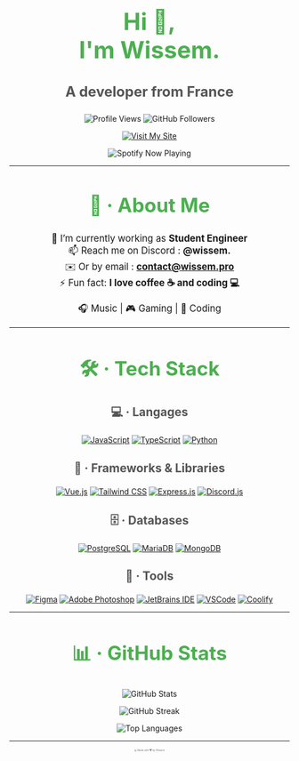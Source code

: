 <h1 align="center" style="font-size: 3em; color: #4CAF50;">Hi 👋,<br>I'm Wissem.</h1>
<h3 align="center" style="font-size: 1.8em; color: #555;">A developer from France</h3>

<p align="center">
  <img src="https://komarev.com/ghpvc/?username=WissemBad&label=Profile%20views&color=0e75b6&style=flat" alt="Profile Views" />
  <img src="https://img.shields.io/github/followers/WissemBad?label=Followers&style=social" alt="GitHub Followers" />
</p>

<p align="center">
  <a href="https://www.wissem.pro/" target="_blank">
    <img src="https://img.shields.io/badge/Visit%20My%20Site-4CAF50?style=for-the-badge&logo=appveyor&logoColor=white" alt="Visit My Site" />
  </a>
</p>

<p align="center">
  <img src="https://spotify-github-profile.kittinanx.com/api/view.svg?uid=au3p159a9njz6tz9opgv7kpt4&cover_image=false&theme=default&show_offline=false&background_color=121212&interchange=true&bar_color=53b14f&bar_color_cover=true" alt="Spotify Now Playing" />
</p>

---

<h2 align="center" style="font-size: 2.5em; color: #4CAF50;">🚀 · About Me</h2>
<ul align="center" style="font-size: 1.2em; list-style-type: none; padding: 0;">
  <li>🔭 I’m currently working as <strong>Student Engineer</strong></li>
  <li>📫 Reach me on Discord : <strong>@wissem.</strong></li>
  <li>✉️ Or by email : <a href="mailto:contact@wissem.pro"><strong>contact@wissem.pro</strong></a></li>
  <li>⚡ Fun fact: <strong>I love coffee ☕ and coding 💻</strong></li>
</ul>

<p align="center" style="font-size: 1.2em;">
  🎧 Music | 🎮 Gaming | 🚀 Coding
</p>

---

<h2 align="center" style="font-size: 2.5em; color: #4CAF50;">🛠 · Tech Stack</h2>

<h3 align="center" style="font-size: 1.5em; color: #555;">💻 · Langages</h3>
<p align="center">
  <a href="https://www.javascript.com/" target="_blank"><img src="https://img.shields.io/badge/JavaScript-F7DF1E?style=for-the-badge&logo=javascript&logoColor=black" alt="JavaScript" /></a>
  <a href="https://www.typescriptlang.org/" target="_blank"><img src="https://img.shields.io/badge/TypeScript-3178C6?style=for-the-badge&logo=typescript&logoColor=white" alt="TypeScript" /></a>
  <a href="https://www.python.org/" target="_blank"><img src="https://img.shields.io/badge/Python-3776AB?style=for-the-badge&logo=python&logoColor=white" alt="Python" /></a>
</p>

<h3 align="center" style="font-size: 1.5em; color: #555;">🚀 · Frameworks & Libraries</h3>
<p align="center">
  <a href="https://vuejs.org/" target="_blank"><img src="https://img.shields.io/badge/Vue.js-35495E?style=for-the-badge&logo=vue.js&logoColor=4FC08D" alt="Vue.js" /></a>
  <a href="https://tailwindcss.com/" target="_blank"><img src="https://img.shields.io/badge/Tailwind_CSS-38B2AC?style=for-the-badge&logo=tailwind-css&logoColor=white" alt="Tailwind CSS" /></a>
  <a href="https://expressjs.com/" target="_blank"><img src="https://img.shields.io/badge/Express.js-000000?style=for-the-badge&logo=express&logoColor=white" alt="Express.js" /></a>
  <a href="https://discord.js.org/" target="_blank"><img src="https://img.shields.io/badge/Discord.js-5865F2?style=for-the-badge&logo=discord&logoColor=white" alt="Discord.js" /></a>
</p>

<h3 align="center" style="font-size: 1.5em; color: #555;">🗄️ · Databases</h3>
<p align="center">
  <a href="https://www.postgresql.org/" target="_blank"><img src="https://img.shields.io/badge/PostgreSQL-336791?style=for-the-badge&logo=postgresql&logoColor=white" alt="PostgreSQL" /></a>
  <a href="https://mariadb.org/" target="_blank"><img src="https://img.shields.io/badge/MariaDB-003545?style=for-the-badge&logo=mariadb&logoColor=white" alt="MariaDB" /></a>
  <a href="https://www.mongodb.com/" target="_blank"><img src="https://img.shields.io/badge/MongoDB-47A248?style=for-the-badge&logo=mongodb&logoColor=white" alt="MongoDB" /></a>
</p>

<h3 align="center" style="font-size: 1.5em; color: #555;">🧰 · Tools</h3>
<p align="center">
  <a href="https://www.figma.com/" target="_blank"><img src="https://img.shields.io/badge/Figma-000000?style=for-the-badge&logo=figma&logoColor=white" alt="Figma" /></a>
  <a href="https://www.adobe.com/products/photoshop.html" target="_blank"><img src="https://img.shields.io/badge/Adobe_Photoshop-31A8FF?style=for-the-badge&logo=adobe-photoshop&logoColor=white" alt="Adobe Photoshop" /></a>
  <a href="https://www.jetbrains.com/" target="_blank"><img src="https://img.shields.io/badge/JetBrains-000000?style=for-the-badge&logo=jetbrains&logoColor=white" alt="JetBrains IDE" /></a>
  <a href="https://code.visualstudio.com/" target="_blank"><img src="https://img.shields.io/badge/VS_Code-007ACC?style=for-the-badge&logo=visual-studio-code&logoColor=white" alt="VSCode" /></a>
  <a href="https://coolify.io/" target="_blank"><img src="https://img.shields.io/badge/Coolify-6C5CE7?style=for-the-badge&logo=coolify&logoColor=white" alt="Coolify" /></a>
</p>

---

<h2 align="center" style="font-size: 2.5em; color: #4CAF50;">📊 · GitHub Stats</h2>
<p align="center">
  <img src="https://github-readme-stats.vercel.app/api?username=WissemBad&show_icons=true&theme=radical" alt="GitHub Stats" />
</p>

<p align="center">
  <img src="https://github-readme-streak-stats.herokuapp.com/?user=WissemBad&theme=radical" alt="GitHub Streak" />
</p>

<p align="center">
  <img src="https://github-readme-stats.vercel.app/api/top-langs/?username=WissemBad&layout=compact&theme=radical" alt="Top Languages" />
</p>

---

<p align="center">
  <small style="font-size: 0.3em; color: #777;">💻 Made with ❤️ by Wissem</small>
</p>
